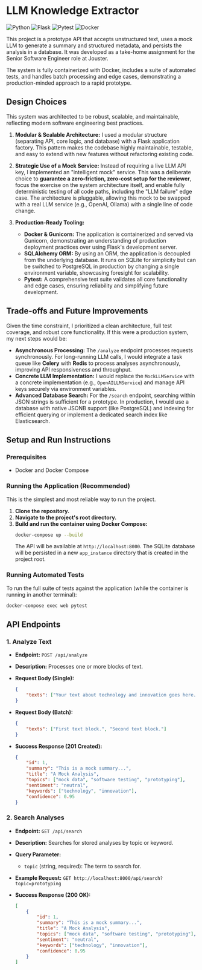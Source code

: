 # LLM Knowledge Extractor
![Python](https://img.shields.io/badge/Python-3776AB?style=for-the-badge&logo=python&logoColor=white)
![Flask](https://img.shields.io/badge/Flask-000000?style=for-the-badge&logo=flask&logoColor=white)
![Pytest](https://img.shields.io/badge/Pytest-0A9B71?style=for-the-badge&logo=pytest&logoColor=white)
![Docker](https://img.shields.io/badge/Docker-2496ED?style=for-the-badge&logo=docker&logoColor=white)


This project is a prototype API that accepts unstructured text, uses a mock LLM to generate a summary and structured metadata, and persists the analysis in a database. It was developed as a take-home assignment for the Senior Software Engineer role at Jouster.

The system is fully containerized with Docker, includes a suite of automated tests, and handles batch processing and edge cases, demonstrating a production-minded approach to a rapid prototype.

## Design Choices

This system was architected to be robust, scalable, and maintainable, reflecting modern software engineering best practices.

1.  **Modular & Scalable Architecture:** I used a modular structure (separating API, core logic, and database) with a Flask application factory. This pattern makes the codebase highly maintainable, testable, and easy to extend with new features without refactoring existing code.

2.  **Strategic Use of a Mock Service:** Instead of requiring a live LLM API key, I implemented an "intelligent mock" service. This was a deliberate choice to **guarantee a zero-friction, zero-cost setup for the reviewer**, focus the exercise on the system architecture itself, and enable fully deterministic testing of all code paths, including the "LLM failure" edge case. The architecture is pluggable, allowing this mock to be swapped with a real LLM service (e.g., OpenAI, Ollama) with a single line of code change.

3.  **Production-Ready Tooling:**
    *   **Docker & Gunicorn:** The application is containerized and served via Gunicorn, demonstrating an understanding of production deployment practices over using Flask's development server.
    *   **SQLAlchemy ORM:** By using an ORM, the application is decoupled from the underlying database. It runs on SQLite for simplicity but can be switched to PostgreSQL in production by changing a single environment variable, showcasing foresight for scalability.
    *   **Pytest:** A comprehensive test suite validates all core functionality and edge cases, ensuring reliability and simplifying future development.

## Trade-offs and Future Improvements

Given the time constraint, I prioritized a clean architecture, full test coverage, and robust core functionality. If this were a production system, my next steps would be:

*   **Asynchronous Processing:** The `/analyze` endpoint processes requests synchronously. For long-running LLM calls, I would integrate a task queue like **Celery** with **Redis** to process analyses asynchronously, improving API responsiveness and throughput.
*   **Concrete LLM Implementation:** I would replace the `MockLLMService` with a concrete implementation (e.g., `OpenAILLMService`) and manage API keys securely via environment variables.
*   **Advanced Database Search:** For the `/search` endpoint, searching within JSON strings is sufficient for a prototype. In production, I would use a database with native JSONB support (like PostgreSQL) and indexing for efficient querying or implement a dedicated search index like Elasticsearch.

## Setup and Run Instructions

### Prerequisites
*   Docker and Docker Compose

### Running the Application (Recommended)

This is the simplest and most reliable way to run the project.

1.  **Clone the repository.**
2.  **Navigate to the project's root directory.**
3.  **Build and run the container using Docker Compose:**
    ```bash
    docker-compose up --build
    ```
    The API will be available at `http://localhost:8000`. The SQLite database will be persisted in a new `app_instance` directory that is created in the project root.

### Running Automated Tests

To run the full suite of tests against the application (while the container is running in another terminal):

```bash
docker-compose exec web pytest
```

## API Endpoints

### 1. Analyze Text

*   **Endpoint:** `POST /api/analyze`
*   **Description:** Processes one or more blocks of text.

*   **Request Body (Single):**
    ```json
    {
        "texts": ["Your text about technology and innovation goes here."]
    }
    ```

*   **Request Body (Batch):**
    ```json
    {
        "texts": ["First text block.", "Second text block."]
    }
    ```

*   **Success Response (201 Created):**
    ```json
    {
        "id": 1,
        "summary": "This is a mock summary...",
        "title": "A Mock Analysis",
        "topics": ["mock data", "software testing", "prototyping"],
        "sentiment": "neutral",
        "keywords": ["technology", "innovation"],
        "confidence": 0.95
    }
    ```

### 2. Search Analyses

*   **Endpoint:** `GET /api/search`
*   **Description:** Searches for stored analyses by topic or keyword.

*   **Query Parameter:**
    *   `topic` (string, required): The term to search for.

*   **Example Request:**
    `GET http://localhost:8000/api/search?topic=prototyping`

*   **Success Response (200 OK):**
    ```json
    [
        {
            "id": 1,
            "summary": "This is a mock summary...",
            "title": "A Mock Analysis",
            "topics": ["mock data", "software testing", "prototyping"],
            "sentiment": "neutral",
            "keywords": ["technology", "innovation"],
            "confidence": 0.95
        }
    ]
    ```
